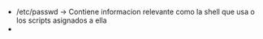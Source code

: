 - /etc/passwd -> Contiene informacion relevante como la shell que usa o los scripts asignados a ella
- 